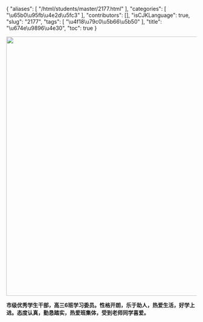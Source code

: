 {
    "aliases": [
        "/html/students/master/2177.html"
    ],
    "categories": [
        "\u65b0\u95fb\u4e2d\u5fc3"
    ],
    "contributors": [],
    "isCJKLanguage": true,
    "slug": "2177",
    "tags": [
        "\u4f18\u79c0\u5b66\u5b50"
    ],
    "title": "\u674e\u9896\u4e30",
    "toc": true
}


<img
    src="https://cdn.tfls.online/mirror/full/8f27cde9e8756ae33206b47cc1b3386a96d31976.jpg"
    style="display:block;margin-left:auto;margin-right:auto;"
    decoding="async"
    fetchpriority="auto"
    loading="lazy"
    height="684"
    width="1024"
/>




   






**市级优秀学生干部，高三6班学习委员。性格开朗，乐于助人，热爱生活，好学上进。态度认真，勤恳踏实，热爱班集体，受到老师同学喜爱。**




   






 




   




